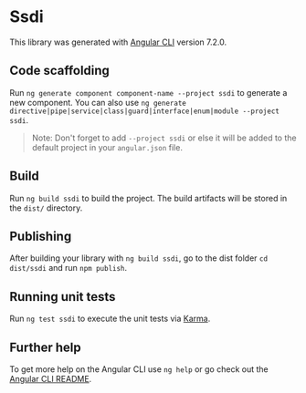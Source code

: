 # Ssdi

This library was generated with [Angular CLI](https://github.com/angular/angular-cli) version 7.2.0.

## Code scaffolding

Run `ng generate component component-name --project ssdi` to generate a new component. You can also use `ng generate directive|pipe|service|class|guard|interface|enum|module --project ssdi`.
> Note: Don't forget to add `--project ssdi` or else it will be added to the default project in your `angular.json` file. 

## Build

Run `ng build ssdi` to build the project. The build artifacts will be stored in the `dist/` directory.

## Publishing

After building your library with `ng build ssdi`, go to the dist folder `cd dist/ssdi` and run `npm publish`.

## Running unit tests

Run `ng test ssdi` to execute the unit tests via [Karma](https://karma-runner.github.io).

## Further help

To get more help on the Angular CLI use `ng help` or go check out the [Angular CLI README](https://github.com/angular/angular-cli/blob/master/README.md).
